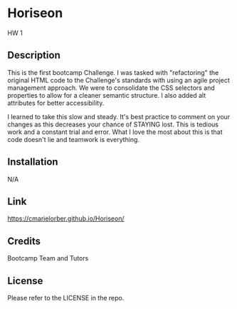 # Horiseon
HW 1

## Description

This is the first bootcamp Challenge. I was tasked with "refactoring" the original HTML code to the Challenge's standards with using an agile project management approach. We were to consolidate the CSS selectors and properties to allow for a cleaner semantic structure. I also added alt attributes for better accessibility.

I learned to take this slow and steady. It's best practice to comment on your changes as this decreases your chance of STAYING lost. This is tedious work and a constant trial and error. What I love the most about this is that code doesn't lie and teamwork is everything. 

## Installation

N/A

## Link

https://cmarielorber.github.io/Horiseon/


## Credits

Bootcamp Team and Tutors

## License

Please refer to the LICENSE in the repo.